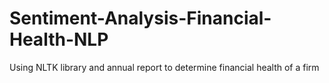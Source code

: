 # Sentiment-Analysis-Financial-Health-NLP
Using NLTK library and annual report to determine financial health of a firm
